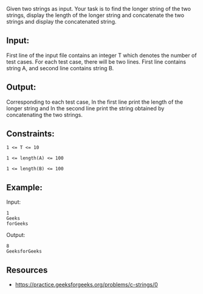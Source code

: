 Given two strings as input. Your task is to find the longer string of the two strings, display the length of the longer string and concatenate the two strings and display the concatenated string.

## Input: 
First line of the input file contains an integer T which denotes the number of test cases. For each test case, there will be two lines. First line contains string A, and second line contains string B.

## Output:
Corresponding to each test case, In the first line print the length of the longer string and In the second line print the string obtained by concatenating the two strings.

## Constraints:
`1 <= T <= 10`

`1 <= length(A) <= 100`

`1 <= length(B) <= 100`

## Example:
Input:
```
1
Geeks
forGeeks
```

Output:
```
8
GeeksforGeeks
```

## Resources
* <https://practice.geeksforgeeks.org/problems/c-strings/0>
